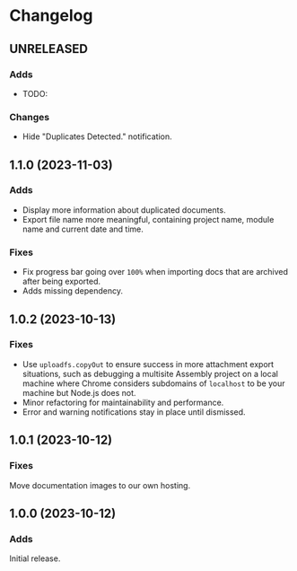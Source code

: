 # Changelog

## UNRELEASED

### Adds

* TODO:

### Changes

* Hide "Duplicates Detected." notification.

## 1.1.0 (2023-11-03)

### Adds

* Display more information about duplicated documents.
* Export file name more meaningful, containing project name, module name and current date and time.

### Fixes

* Fix progress bar going over `100%` when importing docs that are archived after being exported.
* Adds missing dependency.

## 1.0.2 (2023-10-13)

### Fixes

* Use `uploadfs.copyOut` to ensure success in more attachment export situations, such as debugging a multisite Assembly project
on a local machine where Chrome considers subdomains of `localhost` to be your machine but Node.js does not.
* Minor refactoring for maintainability and performance.
* Error and warning notifications stay in place until dismissed.

## 1.0.1 (2023-10-12)

### Fixes

Move documentation images to our own hosting.

## 1.0.0 (2023-10-12)

### Adds

Initial release.
